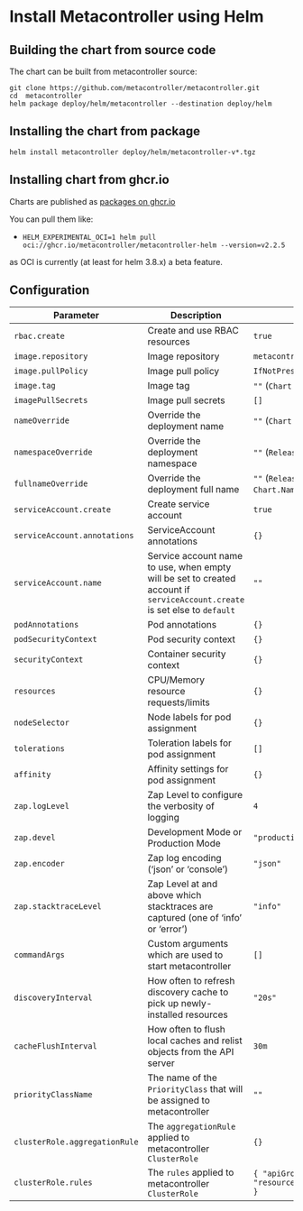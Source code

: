 # Install Metacontroller using Helm

## Building the chart from source code

The chart can be built from metacontroller source:

```shell
git clone https://github.com/metacontroller/metacontroller.git
cd  metacontroller
helm package deploy/helm/metacontroller --destination deploy/helm
```

## Installing the chart from package

```shell
helm install metacontroller deploy/helm/metacontroller-v*.tgz
```

## Installing chart from ghcr.io

Charts are published as [packages on ghcr.io](https://github.com/metacontroller/metacontroller/pkgs/container/metacontroller-helm)

You can pull them like:
* `HELM_EXPERIMENTAL_OCI=1 helm pull oci://ghcr.io/metacontroller/metacontroller-helm --version=v2.2.5`

as OCI is currently (at least for helm 3.8.x) a beta feature.

## Configuration

| Parameter                                 | Description                                   | Default                                                 |
|-------------------------------------------|-----------------------------------------------|---------------------------------------------------------|
| `rbac.create`                             | Create and use RBAC resources                 | `true`                                                  |
| `image.repository`                        | Image repository                              | `metacontrollerio/metacontroller`                       |
| `image.pullPolicy`                        | Image pull policy                             | `IfNotPresent`                                          |
| `image.tag`                               | Image tag                                     | `""` (`Chart.AppVersion`)                               |
| `imagePullSecrets`                        | Image pull secrets                            | `[]`                                                    |
| `nameOverride`                            | Override the deployment name                  | `""` (`Chart.Name`)                                     |
| `namespaceOverride`                       | Override the deployment namespace             | `""` (`Release.Namespace`)                              |
| `fullnameOverride`                        | Override the deployment full name             | `""` (`Release.Namespace-Chart.Name`)                   |
| `serviceAccount.create`                   | Create service account                        | `true`                                                  |
| `serviceAccount.annotations`              | ServiceAccount annotations                    | `{}`                                                    |
| `serviceAccount.name`                     | Service account name to use, when empty will be set to created account if `serviceAccount.create` is set else to `default` | `""` |
| `podAnnotations`                          | Pod annotations                               | `{}`                                                    |
| `podSecurityContext`                      | Pod security context                          | `{}`                                                    |
| `securityContext`                         | Container security context                    | `{}`                                                    |
| `resources`                               | CPU/Memory resource requests/limits           | `{}`                                                    |
| `nodeSelector`                            | Node labels for pod assignment                | `{}`                                                    |
| `tolerations`                             | Toleration labels for pod assignment          | `[]`                                                    |
| `affinity`                                | Affinity settings for pod assignment          | `{}`                                                    |
| `zap.logLevel`                            | Zap Level to configure the verbosity of logging | `4`                                                   |
| `zap.devel`                               | Development Mode or Production Mode           | `"production"`                                          |
| `zap.encoder`                             | Zap log encoding (‘json’ or ‘console’)        | `"json"`                                                |
| `zap.stacktraceLevel`                     | Zap Level at and above which stacktraces are captured (one of ‘info’ or ‘error’) | `"info"`             |
| `commandArgs`                             | Custom arguments which are used to start metacontroller | `[]`                                          |
| `discoveryInterval`                       | How often to refresh discovery cache to pick up newly-installed resources | `"20s"`                     |
| `cacheFlushInterval`                      | How often to flush local caches and relist objects from the API server | `30m`                          |
| `priorityClassName`                       | The name of the `PriorityClass` that will be assigned to metacontroller | `""`                          |
| `clusterRole.aggregationRule`             | The `aggregationRule` applied to metacontroller `ClusterRole` | `{}`                                    |
| `clusterRole.rules`                       | The `rules` applied to metacontroller `ClusterRole` | ```{ "apiGroups": "*", "resources": "*", "verbs": "*" }``` |
